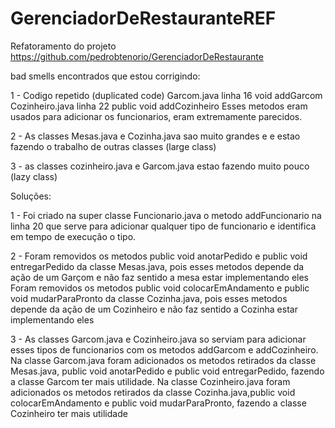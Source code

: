 # GerenciadorDeRestauranteREF

Refatoramento do projeto https://github.com/pedrobtenorio/GerenciadorDeRestaurante

bad smells encontrados que estou corrigindo:

1 - Codigo repetido (duplicated code)
Garcom.java linha 16 void addGarcom 
Cozinheiro.java linha 22 public void addCozinheiro
Esses metodos eram usados para adicionar os funcionarios, eram extremamente parecidos.


2 - As classes Mesas.java e Cozinha.java sao muito grandes e e estao fazendo o trabalho de outras classes (large class)

3 - as classes  cozinheiro.java e Garcom.java estao fazendo muito pouco (lazy class)

Soluções:

1 - Foi criado na super classe Funcionario.java o metodo addFuncionario na linha 20 que serve para adicionar qualquer tipo de funcionario e identifica em tempo de execução o tipo.

2 - Foram removidos os metodos public void anotarPedido e public void entregarPedido da classe Mesas.java, pois esses metodos depende da ação de um Garçom e não faz sentido a mesa estar implementando eles 
Foram removidos os metodos public void colocarEmAndamento e public void mudarParaPronto da classe Cozinha.java, pois esses metodos depende da ação de um Cozinheiro e não faz sentido a Cozinha estar implementando eles 

3 - As classes Garcom.java e Cozinheiro.java so serviam para adicionar esses tipos de funcionarios com os metodos addGarcom e addCozinheiro.
Na classe Garcom.java foram adicionados os metodos retirados da classe Mesas.java, public void anotarPedido e public void entregarPedido, fazendo a classe Garcom ter mais utilidade. 
Na classe Cozinheiro.java foram adicionados os metodos retirados da classe Cozinha.java,public void colocarEmAndamento e public void mudarParaPronto, fazendo a classe Cozinheiro ter mais utilidade



